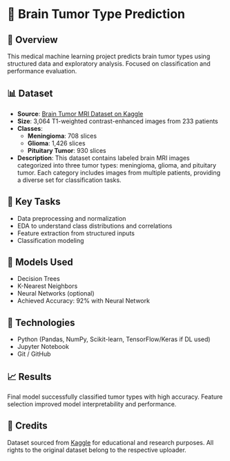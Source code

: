 # 🧠 Brain Tumor Type Prediction

## 📌 Overview
This medical machine learning project predicts brain tumor types using structured data and exploratory analysis. Focused on classification and performance evaluation.

## 📊 Dataset
- **Source**: [Brain Tumor MRI Dataset on Kaggle](https://www.kaggle.com/datasets/masoudnickparvar/brain-tumor-mri-dataset)
- **Size**: 3,064 T1-weighted contrast-enhanced images from 233 patients
- **Classes**:
  - **Meningioma**: 708 slices
  - **Glioma**: 1,426 slices
  - **Pituitary Tumor**: 930 slices
- **Description**: This dataset contains labeled brain MRI images categorized into three tumor types: meningioma, glioma, and pituitary tumor. Each category includes images from multiple patients, providing a diverse set for classification tasks.

## 🧪 Key Tasks
- Data preprocessing and normalization
- EDA to understand class distributions and correlations
- Feature extraction from structured inputs
- Classification modeling

## 🧠 Models Used
- Decision Trees
- K-Nearest Neighbors
- Neural Networks (optional)
- Achieved Accuracy: 92% with Neural Network

## 🔧 Technologies
- Python (Pandas, NumPy, Scikit-learn, TensorFlow/Keras if DL used)
- Jupyter Notebook
- Git / GitHub

## 📈 Results
Final model successfully classified tumor types with high accuracy. Feature selection improved model interpretability and performance.

## 📎 Credits
Dataset sourced from [Kaggle](https://www.kaggle.com/) for educational and research purposes. All rights to the original dataset belong to the respective uploader.
